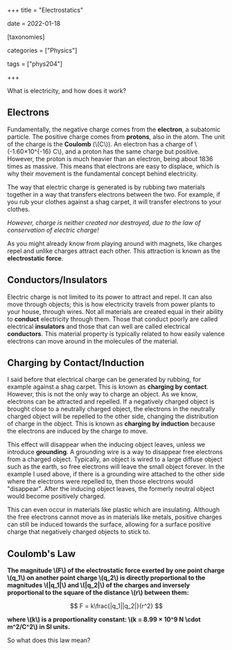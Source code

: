 +++
title = "Electrostatics"

date = 2022-01-18



[taxonomies]

categories = ["Physics"]

tags = ["phys204"]

+++

What is electricity, and how does it work?

<!-- more -->

## Electrons

Fundamentally, the negative charge comes from the **electron**, a subatomic particle. The positive charge comes from **protons**, also in the atom. The unit of the charge is the **Coulomb** (\\(C\\)). An electron has a charge of \\(-1.60×10^{-16} C\\), and a proton has the same charge but positive. However, the proton is much heavier than an electron, being about 1836 times as massive. This means that electrons are easy to displace, which is why their movement is the fundamental concept behind electricity.

The way that electric charge is generated is by rubbing two materials together in a way that transfers electrons between the two. For example, if you rub your clothes against a shag carpet, it will transfer electrons to your clothes.

*However, charge is neither created nor destroyed, due to the law of conservation of electric charge!*

As you might already know from playing around with magnets, like charges repel and unlike charges attract each other. This attraction is known as the **electrostatic force**.

## Conductors/Insulators

Electric charge is not limited to its power to attract and repel. It can also move through objects; this is how electricity travels from power plants to your house, through wires. Not all materials are created equal in their ability to **conduct** electricity through them. Those that conduct poorly are called electrical **insulators** and those that can well are called electrical **conductors**. This material property is typically related to how easily valence electrons can move around in the molecules of the material.

## Charging by Contact/Induction

I said before that electrical charge can be generated by rubbing, for example against a shag carpet. This is known as **charging by contact**. However, this is not the only way to charge an object. As we know, electrons can be attracted and repelled. If a negatively charged object is brought close to a neutrally charged object, the electrons in the neutrally charged object will be repelled to the other side, changing the distribution of charge in the object. This is known as **charging by induction** because the electrons are induced by the charge to move.

This effect will disappear when the inducing object leaves, unless we introduce **grounding**. A grounding wire is a way to disappear free electrons from a charged object. Typically, an object is wired to a large diffuse object such as the earth, so free electrons will leave the small object forever. In the example I used above, if there is a grounding wire attached to the other side where the electrons were repelled to, then those electrons would "disappear". After the inducing object leaves, the formerly neutral object would become positively charged.

This can even occur in materials like plastic which are insulating. Although the free electrons cannot move as in materials like metals, positive charges can still be induced towards the surface, allowing for a surface positive charge that negatively charged objects to stick to.

## Coulomb's Law

**The magnitude \\(F\\) of the electrostatic force exerted by one point charge \\(q_1\\) on another point charge \\(q_2\\) is directly proportional to the magnitudes \\(|q_1|\\) and \\(|q_2|\\) of the charges and inversely proportional to the square of the distance \\(r\\) between them:**

$$ F = k\frac{|q_1||q_2|}{r^2} $$

**where \\(k\\) is a proportionality constant: \\(k = 8.99 × 10^9 N \cdot m^2/C^2\\) in SI units.**

So what does this law mean? 
